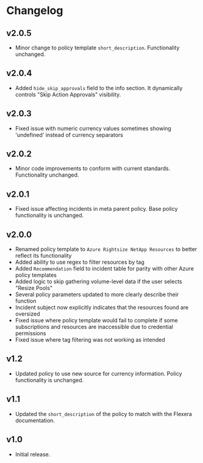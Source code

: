 # Changelog

## v2.0.5

- Minor change to policy template `short_description`. Functionality unchanged.

## v2.0.4

- Added `hide_skip_approvals` field to the info section. It dynamically controls "Skip Action Approvals" visibility.

## v2.0.3

- Fixed issue with numeric currency values sometimes showing 'undefined' instead of currency separators

## v2.0.2

- Minor code improvements to conform with current standards. Functionality unchanged.

## v2.0.1

- Fixed issue affecting incidents in meta parent policy. Base policy functionality is unchanged.

## v2.0.0

- Renamed policy template to `Azure Rightsize NetApp Resources` to better reflect its functionality
- Added ability to use regex to filter resources by tag
- Added `Recommendation` field to incident table for parity with other Azure policy templates
- Added logic to skip gathering volume-level data if the user selects "Resize Pools"
- Several policy parameters updated to more clearly describe their function
- Incident subject now explicitly indicates that the resources found are oversized
- Fixed issue where policy template would fail to complete if some subscriptions and resources are inaccessible due to credential permissions
- Fixed issue where tag filtering was not working as intended

## v1.2

- Updated policy to use new source for currency information. Policy functionality is unchanged.

## v1.1

- Updated the `short_description` of the policy to match with the Flexera documentation.

## v1.0

- Initial release.
